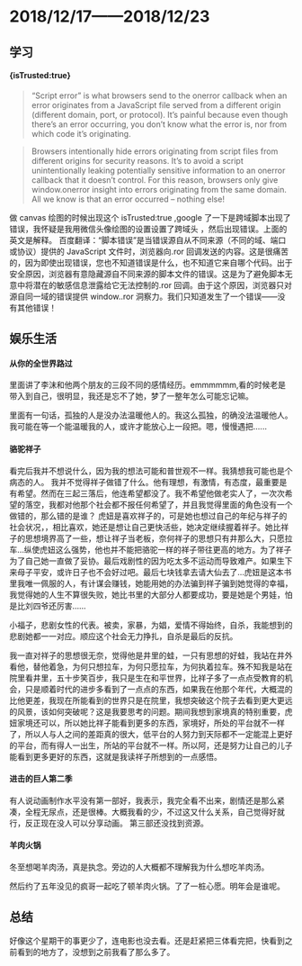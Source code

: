 # 2018/12/17——2018/12/23

## 学习

#### {isTrusted:true}

> “Script error” is what browsers send to the onerror callback when an error originates from a JavaScript file served from a different origin (different domain, port, or protocol). It’s painful because even though there’s an error occurring, you don’t know what the error is, nor from which code it’s originating.

> Browsers intentionally hide errors originating from script files from different origins for security reasons. It’s to avoid a script unintentionally leaking potentially sensitive information to an onerror callback that it doesn’t control. For this reason, browsers only give window.onerror insight into errors originating from the same domain. All we know is that an error occurred – nothing else!

做 canvas 绘图的时候出现这个 isTrusted:true ,google 了一下是跨域脚本出现了错误，我怀疑是我用微信头像绘图的设置设置了跨域头 ，然后出现错误。上面的英文是解释。
百度翻译：“脚本错误”是当错误源自从不同来源（不同的域、端口或协议）提供的 JavaScript 文件时，浏览器向.ror 回调发送的内容。这是很痛苦的，因为即使出现错误，您也不知道错误是什么，也不知道它来自哪个代码。出于安全原因，浏览器有意隐藏源自不同来源的脚本文件的错误。这是为了避免脚本无意中将潜在的敏感信息泄露给它无法控制的.ror 回调。由于这个原因，浏览器只对源自同一域的错误提供 window..ror 洞察力。我们只知道发生了一个错误——没有其他错误！

## 娱乐生活

#### 从你的全世界路过

里面讲了李沫和他两个朋友的三段不同的感情经历。emmmmmm,看的时候老是带入到自己，很明显，我还是忘不了她，梦了一整年怎么可能忘记嘛。

里面有一句话，孤独的人是没办法温暖他人的。我这么孤独，的确没法温暖他人。我可能在等一个能温暖我的人，或许才能放心上一段把。嗯，慢慢遇把......

#### 骆驼祥子

看完后我并不想说什么，因为我的想法可能和普世观不一样。我猜想我可能也是个病态的人。
我并不觉得祥子做错了什么。他有理想，有激情，有态度，最重要是有希望。然而在三起三落后，他连希望都没了。我不希望他做老实人了，一次次希望的落空，我都对他那个社会都不报任何希望了，并且我觉得里面的角色没有一个做错的，那么错的是谁？
虎妞是喜欢祥子的，可是她也想过自己的年纪与祥子的社会状况，，相比喜欢，她还是想让自己更快活些，她决定继续握着祥子。她比祥子的思想境界高了一些，想让祥子当老板，奈何祥子的思想只有井那么大，只愿拉车…纵使虎妞这么强势，他也并不能把骆驼一样的祥子带往更高的地方。为了祥子为了自己她一直做了妥协。最后戏剧性的因为吃太多不运动而导致难产。如果生下来母子平安，或许日子也不会好过吧。最后七块钱拿去请大仙去了…虎妞是这本书里我唯一佩服的人，有计谋会赚钱，她能用她的办法骗到祥子骗到她觉得的幸福，我觉得她的人生不算很失败，她比书里的大部分人都要成功，要是她是个男娃，怕是比刘四爷还厉害……

小福子，悲剧女性的代表。被卖，家暴，为娼，爱情不得始终，自杀，我能想到的悲剧她都一一对应。顺应这个社会无力挣扎，自杀是最后的反抗。

我一直对祥子的思想很无奈，觉得他是井里的蛙，一只有思想的好蛙，我站在井外看他，替他着急，为何只想拉车，为何只愿拉车，为何执着拉车。殊不知我是站在院里看井里，五十步笑百步，我只是生在和平世界，比祥子多了一点点受教育的机会，只是顺着时代的进步多看到了一点点的东西，如果我在他那个年代，大概混的比他更差，我现在所能看到的世界只是在院里，我想突破这个院子去看到更大更远的风景，该如何突破呢？这是我要思考的问题。期间我想到家境真的特别重要，虎妞家境还可以，所以她比祥子能看到更多的东西，家境好，所处的平台就不一样了，所以人与人之间的差距真的很大，低平台的人努力到天际都不一定能混上更好的平台，而有得人一出生，所站的平台就不一样。所以阿，还是努力让自己的儿子能看到更多更好的东西，这就是我读祥子所想到的一点感悟。

#### 进击的巨人第二季

有人说动画制作水平没有第一部好，我表示，我完全看不出来，剧情还是那么紧凑，全程无尿点，还是很棒。大概我看的少，不过这又什么关系，自己觉得好就行，反正现在没人可以分享动画。
第三部还没找到资源。

#### 羊肉火锅

冬至想喝羊肉汤，真是执念。旁边的人大概都不理解我为什么想吃羊肉汤。

然后约了五年没见的疯哥一起吃了顿羊肉火锅。了了一桩心愿。明年会是谁呢。

## 总结

好像这个星期干的事更少了，连电影也没去看。还是赶紧把三体看完把，快看到之前看到的地方了，没想到之前我看了那么多了。
